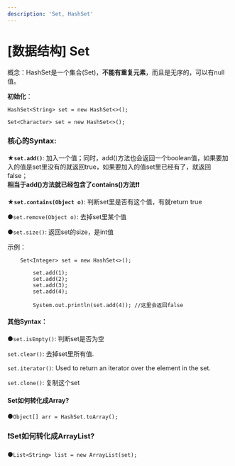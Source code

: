 ```yaml
---
description: 'Set, HashSet'
---
```


# \[数据结构\] Set

概念：HashSet是一个集合\(Set\)，**不能有重复元素**，而且是无序的，可以有null值。 

**初始化**： 

`HashSet<String> set = new HashSet<>();` 

`Set<Character> set = new HashSet<>();`



### **核心的Syntax:**

★**`set.add()`**: 加入一个值；同时，add\(\)方法也会返回一个boolean值，如果要加入的值是set里没有的就返回true，如果要加入的值set里已经有了，就返回false；  
**相当于add\(\)方法就已经包含了contains\(\)方法❗️❗️**

★**`set.contains(Object o)`**: 判断set里是否有这个值，有就return true 

●`set.remove(Object o)`: 去掉set里某个值 

●`set.size()`: 返回set的size，是int值 



示例：

```text
    Set<Integer> set = new HashSet<>();
		
		set.add(1);
		set.add(2);
		set.add(3);
		set.add(4);

		System.out.println(set.add(4)); //这里会返回false
```

#### 其他Syntax：

●`set.isEmpty()`: 判断set是否为空 

`set.clear()`: 去掉set里所有值. 

`set.iterator()`: Used to return an iterator over the element in the set. 

`set.clone()`: 复制这个set



#### Set如何转化成Array?

●`Object[] arr = HashSet.toArray();`



### ❗️Set如何转化成ArrayList?

●`List<String> list = new ArrayList(set);`







